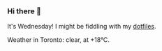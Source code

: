 ### Hi there :wave:

It's Wednesday! I might be fiddling with my [dotfiles](https://github.com/bewuethr/dotfiles).

Weather in Toronto: clear, at +18°C.
